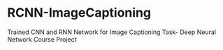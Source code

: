 # RCNN-ImageCaptioning
Trained CNN and RNN Network for Image Captioning Task- Deep Neural Network Course Project
